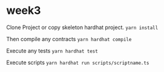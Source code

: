 # week3
Clone Project or copy skeleton hardhat project.
`yarn install`

Then compile any contracts
`yarn hardhat compile`

Execute any tests
`yarn hardhat test`

Execute scripts
`yarn hardhat run scripts/scriptname.ts`


